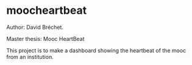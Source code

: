 moocheartbeat
=============
Author: David Bréchet.

Master thesis: Mooc HeartBeat

This project is to make a dashboard showing the heartbeat of the mooc from an institution.

